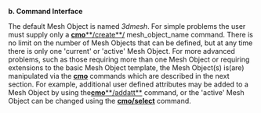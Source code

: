 **b. Command Interface**

The default Mesh Object is named *3dmesh*. For simple problems the user
must supply only a [**cmo****/create**/](commands/cmo/cmo_create.md) mesh\_object\_name
command. There is no limit on the number of Mesh Objects that can be
defined, but at any time there is only one 'current' or 'active' Mesh
Object. For more advanced problems, such as those requiring more than
one Mesh Object or requiring extensions to the basic Mesh Object
template, the Mesh Object(s) is(are) manipulated via the
[**cmo**](commands/CMO2.md) commands which are described in the next
section. For example, additional user defined attributes may be added to
a Mesh Object by using the[**cmo****/addatt**](commands/cmo/cmo_addatt.md) command, or the
'active' Mesh Object can be changed using the [**cmo/select**](commands/cmo/cmo_select.md) command.
